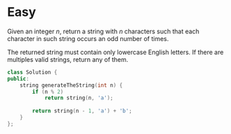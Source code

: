 # Easy

Given an integer $n$, return a string with $n$ characters such that each character in such string occurs an odd number of times.

The returned string must contain only lowercase English letters. If there are multiples valid strings, return any of them.

```cpp
class Solution {
public:
    string generateTheString(int n) {
        if (n % 2)
            return string(n, 'a');
        
        return string(n - 1, 'a') + 'b';
    }
};
```
